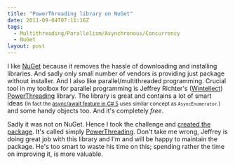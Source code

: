 ```yaml
---
title: "PowerThreading library on NuGet"
date: 2011-09-04T07:11:16Z
tags:
  - Multithreading/Parallelism/Asynchronous/Concurrency
  - NuGet
layout: post
---
```

I like [NuGet][1] because it removes the hassle of downloading and installing libraries. And sadly only small number of vendors is providing just package without installer. And I also like parallel/multithreaded programming. Crucial tool in my toolbox for parallel programming is Jeffrey Richter's ([Wintellect][2]) [PowerThreading][3] library. The library is great and contains a lot of smart ideas <small>(In fact the [async/await feature in C# 5][4] uses similar concept as `AsyncEnumerator`.)</small> and some handy objects too. And it's completely _free_.

Sadly it was not on NuGet. Hence I took the challenge and [created the package][5]. It's called simply [PowerThreading][5]. Don't take me wrong, Jeffrey is doing great job with this library and I'm and will be happy to maintain the package. He's too smart to waste his time on this; spending rather the time on improving it, is more valuable.

[1]: http://nuget.org
[2]: http://wintellect.com/
[3]: http://wintellect.com/powerthreading.aspx
[4]: http://msdn.microsoft.com/en-us/vstudio/gg316360
[5]: http://nuget.org/List/Packages/PowerThreading